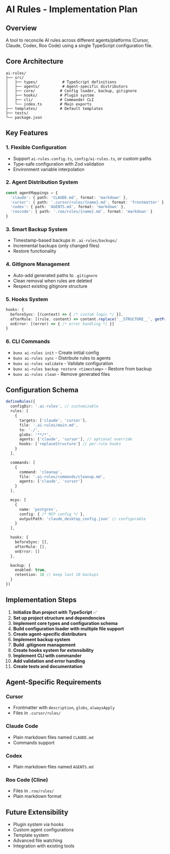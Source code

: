 # AI Rules - Implementation Plan

## Overview

A tool to reconcile AI rules across different agents/platforms (Cursor, Claude, Codex, Roo Code) using a single TypeScript configuration file.

## Core Architecture

```
ai-rules/
├── src/
│   ├── types/           # TypeScript definitions
│   ├── agents/          # Agent-specific distributors
│   ├── core/           # Config loader, backup, gitignore
│   ├── hooks/          # Plugin system
│   ├── cli/            # Commander CLI
│   └── index.ts        # Main exports
├── templates/          # Default templates
├── tests/
└── package.json
```

## Key Features

### 1. Flexible Configuration

- Support `ai-rules.config.ts`, `config/ai-rules.ts`, or custom paths
- Type-safe configuration with Zod validation
- Environment variable interpolation

### 2. Agent Distribution System

```typescript
const agentMappings = {
  'claude': { path: 'CLAUDE.md', format: 'markdown' },
  'cursor': { path: '.cursor/rules/{name}.md', format: 'frontmatter' },
  'codex': { path: 'AGENTS.md', format: 'markdown' },
  'roocode': { path: '.roo/rules/{name}.md', format: 'markdown' }
}
```

### 3. Smart Backup System

- Timestamp-based backups in `.ai-rules/backups/`
- Incremental backups (only changed files)
- Restore functionality

### 4. GitIgnore Management

- Auto-add generated paths to `.gitignore`
- Clean removal when rules are deleted
- Respect existing gitignore structure

### 5. Hooks System

```typescript
hooks: {
  beforeSync: [(context) => { /* custom logic */ }],
  afterRule: [(rule, content) => content.replace('__STRUCTURE__', getProjectStructure())],
  onError: [(error) => { /* error handling */ }]
}
```

### 6. CLI Commands

- `bunx ai-rules init` - Create initial config
- `bunx ai-rules sync` - Distribute rules to agents
- `bunx ai-rules validate` - Validate configuration
- `bunx ai-rules backup restore <timestamp>` - Restore from backup
- `bunx ai-rules clean` - Remove generated files

## Configuration Schema

```typescript
defineRules({
  configDir: '.ai-rules', // customizable
  rules: [
    {
      targets: ['claude', 'cursor'],
      file: '.ai-rules/main.md',
      to: './',
      globs: '**/*',
      agents: ['claude', 'cursor'], // optional override
      hooks: ['replaceStructure'] // per-rule hooks
    }
  ],

  commands: [
    {
      command: 'cleanup',
      file: '.ai-rules/commands/cleanup.md',
      agents: ['claude', 'cursor']
    }
  ],

  mcps: [
    {
      name: 'postgres',
      config: { /* MCP config */ },
      outputPath: 'claude_desktop_config.json' // configurable
    }
  ],

  hooks: {
    beforeSync: [],
    afterRule: [],
    onError: []
  },

  backup: {
    enabled: true,
    retention: 10 // keep last 10 backups
  }
})
```

## Implementation Steps

1. **Initialize Bun project with TypeScript** ✅
2. **Set up project structure and dependencies**
3. **Implement core types and configuration schema**
4. **Build configuration loader with multiple file support**
5. **Create agent-specific distributors**
6. **Implement backup system**
7. **Build .gitignore management**
8. **Create hooks system for extensibility**
9. **Implement CLI with commander**
10. **Add validation and error handling**
11. **Create tests and documentation**

## Agent-Specific Requirements

### Cursor

- Frontmatter with `description`, `globs`, `alwaysApply`
- Files in `.cursor/rules/`

### Claude Code

- Plain markdown files named `CLAUDE.md`
- Commands support

### Codex

- Plain markdown files named `AGENTS.md`

### Roo Code (Cline)

- Files in `.roo/rules/`
- Plain markdown format

## Future Extensibility

- Plugin system via hooks
- Custom agent configurations
- Template system
- Advanced file watching
- Integration with existing tools
